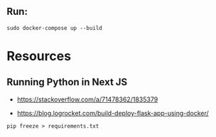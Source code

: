 ﻿## Run:
```
sudo docker-compose up --build
```


# Resources

## Running Python in Next JS
- https://stackoverflow.com/a/71478362/1835379







- https://blog.logrocket.com/build-deploy-flask-app-using-docker/
```
pip freeze > requirements.txt
```